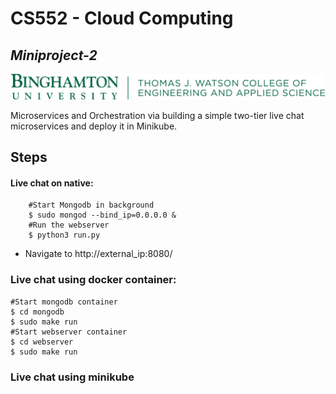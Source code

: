 # CS552 - Cloud Computing
## _Miniproject-2_

[![N|Solid](/.images/BU-LockupH-WatsonCollege-342.png)](https://www.binghamton.edu/computer-science/index.html)

Microservices and Orchestration via building a simple two-tier live chat microservices and deploy it in Minikube.

## Steps

#### Live chat on native:

```
    #Start Mongodb in background
    $ sudo mongod --bind_ip=0.0.0.0 &
    #Run the webserver
    $ python3 run.py
```
- Navigate to http://external_ip:8080/

### Live chat using docker container:
```
#Start mongodb container
$ cd mongodb
$ sudo make run
#Start webserver container
$ cd webserver
$ sudo make run
```

### Live chat using minikube
